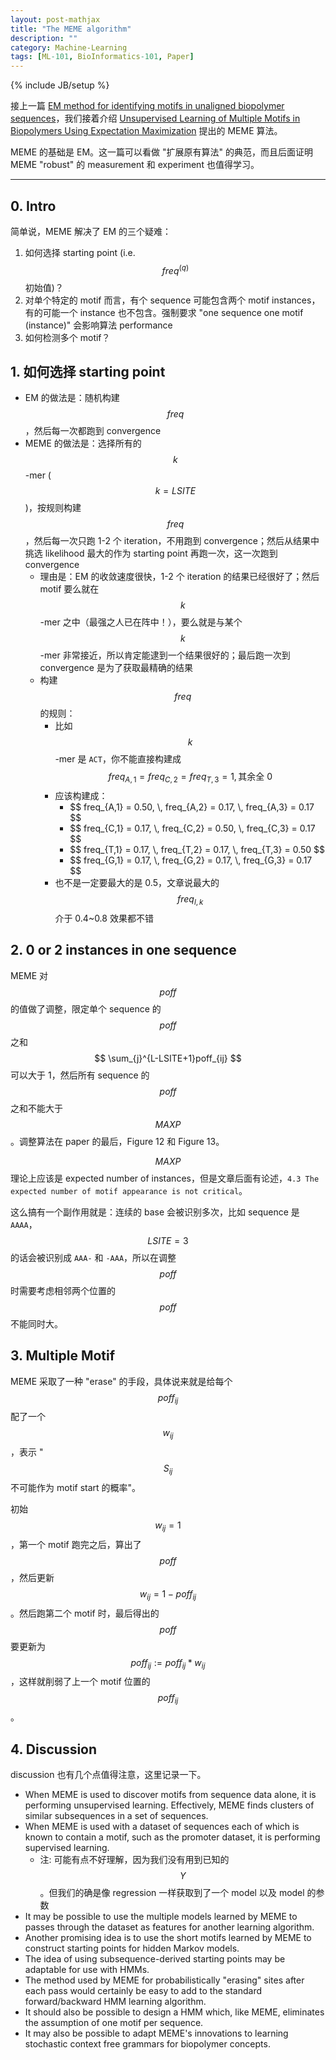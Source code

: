 ```yaml
---
layout: post-mathjax
title: "The MEME algorithm"
description: ""
category: Machine-Learning
tags: [ML-101, BioInformatics-101, Paper]
---
```

{% include JB/setup %}

接上一篇 [EM method for identifying motifs in unaligned biopolymer sequences](http://erikyao.github.io/machine-learning/2014/12/29/em-method-for-identifying-motifs-in-unaligned-biopolymer-sequences)，我们接着介绍 [Unsupervised Learning of Multiple Motifs in Biopolymers Using Expectation Maximization](http://link.springer.com/article/10.1007%2FBF00993379) 提出的 MEME 算法。

MEME 的基础是 EM。这一篇可以看做 "扩展原有算法" 的典范，而且后面证明 MEME "robust" 的 measurement 和 experiment 也值得学习。

-----

## 0. Intro

简单说，MEME 解决了 EM 的三个疑难：

1. 如何选择 starting point (i.e. $$ freq^{(q)} $$ 初始值)？
1. 对单个特定的 motif 而言，有个 sequence 可能包含两个 motif instances，有的可能一个 instance 也不包含。强制要求 "one sequence one motif (instance)" 会影响算法 performance
1. 如何检测多个 motif？

## 1. 如何选择 starting point

* EM 的做法是：随机构建 $$ freq $$，然后每一次都跑到 convergence
* MEME 的做法是：选择所有的 $$ k $$-mer ($$ k = LSITE $$)，按规则构建 $$ freq $$，然后每一次只跑 1-2 个 iteration，不用跑到 convergence；然后从结果中挑选 likelihood 最大的作为 starting point 再跑一次，这一次跑到 convergence
	* 理由是：EM 的收敛速度很快，1-2 个 iteration 的结果已经很好了；然后 motif 要么就在 $$ k $$-mer 之中（最强之人已在阵中！），要么就是与某个 $$ k $$-mer 非常接近，所以肯定能逮到一个结果很好的；最后跑一次到 convergence 是为了获取最精确的结果
	* 构建 $$ freq $$ 的规则：
		* 比如 $$ k $$-mer 是 `ACT`，你不能直接构建成 $$ freq_{A,1} = freq_{C,2} = freq_{T,3} = 1, \, \text{其余全 0} $$
		* 应该构建成：
			* <!-- -->$$ freq_{A,1} = 0.50, \, freq_{A,2} = 0.17, \, freq_{A,3} = 0.17 $$
			* <!-- -->$$ freq_{C,1} = 0.17, \, freq_{C,2} = 0.50, \, freq_{C,3} = 0.17 $$
			* <!-- -->$$ freq_{T,1} = 0.17, \, freq_{T,2} = 0.17, \, freq_{T,3} = 0.50 $$
			* <!-- -->$$ freq_{G,1} = 0.17, \, freq_{G,2} = 0.17, \, freq_{G,3} = 0.17 $$
		* 也不是一定要最大的是 0.5，文章说最大的 $$ freq_{l,k} $$ 介于 0.4~0.8 效果都不错
	
## 2. 0 or 2 instances in one sequence

MEME 对 $$ poff $$ 的值做了调整，限定单个 sequence 的 $$ poff $$ 之和 $$ \sum_{j}^{L-LSITE+1}poff_{ij} $$ 可以大于 1，然后所有 sequence 的 $$ poff $$ 之和不能大于 $$ MAXP $$。调整算法在 paper 的最后，Figure 12 和 Figure 13。

$$ MAXP $$ 理论上应该是 expected number of instances，但是文章后面有论述，`4.3 The expected number of motif appearance is not critical`。

这么搞有一个副作用就是：连续的 base 会被识别多次，比如 sequence 是 `AAAA`，$$ LSITE = 3 $$ 的话会被识别成 `AAA-` 和 `-AAA`，所以在调整 $$ poff $$ 时需要考虑相邻两个位置的 $$ poff $$ 不能同时大。

## 3. Multiple Motif

MEME 采取了一种 "erase" 的手段，具体说来就是给每个 $$ poff_{ij} $$ 配了一个 $$ w_{ij} $$，表示 "$$ S_{ij} $$ 不可能作为 motif start 的概率"。

初始 $$ w_{ij} = 1 $$，第一个 motif 跑完之后，算出了 $$ poff $$，然后更新 $$ w_{ij} = 1 - poff_{ij} $$。然后跑第二个 motif 时，最后得出的 $$ poff $$ 要更新为 $$ poff_{ij} := poff_{ij}*w_{ij} $$，这样就削弱了上一个 motif 位置的 $$ poff_{ij} $$。

## 4. Discussion

discussion 也有几个点值得注意，这里记录一下。

* When MEME is used to discover motifs from sequence data alone, it is performing unsupervised learning. Effectively, MEME finds clusters of similar subsequences in a set of sequences.
* When MEME is used with a dataset of sequences each of which is known to contain a motif, such as the promoter dataset, it is performing supervised learning.
	* 注: 可能有点不好理解，因为我们没有用到已知的 $$ Y $$。但我们的确是像 regression 一样获取到了一个 model 以及 model 的参数
* It may be possible to use the multiple models learned by MEME to passes through the dataset as features for another learning algorithm.
* Another promising idea is to use the short motifs learned by MEME to construct starting points for hidden Markov models.
* The idea of using subsequence-derived starting points may be adaptable for use with HMMs.
* The method used by MEME for probabilistically "erasing" sites after each pass would certainly be easy to add to the standard forward/backward HMM learning algorithm.
* It should also be possible to design a HMM which, like MEME, eliminates the assumption of one motif per sequence.
* It may also be possible to adapt MEME's innovations to learning stochastic context free grammars for biopolymer concepts.